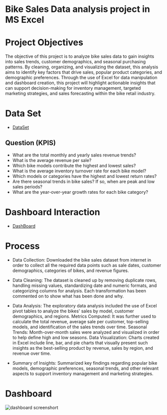 # Bike Sales Data analysis project in MS Excel 
# Project Objectives
The objective of this project is to analyze bike sales data to gain insights into sales trends, customer demographics, and seasonal purchasing patterns.
By cleaning, organizing, and visualizing the dataset, this analysis aims to identify key factors that drive sales, popular product categories, and demographic preferences.
Through the use of Excel for data manipulation and dashboard creation, this project will highlight actionable insights that can support decision-making for inventory management, 
targeted marketing strategies, and sales forecasting within the bike retail industry.
# Data Set 
- <a href = "https://github.com/muzukajy7/Data-Analysis-project/blob/main/Excel%20Project%20Dataset.xlsx">DataSet</a>
## Question (KPIS)
- What are the total monthly and yearly sales revenue trends?
- What is the average revenue per sale?
- Which bike models contribute the highest and lowest sales?
- What is the average inventory turnover rate for each bike model?
- Which models or categories have the highest and lowest return rates?
- Are there seasonal trends in bike sales? If so, when are peak and low sales periods?
- What are the year-over-year growth rates for each bike category?
# Dashboard Interaction
- <a  href = "https://github.com/muzukajy7/Data-Analysis-project/blob/main/dashboard%20screenshort.png">DashBoard</a>
# Process
- Data Collection: Downloaded the bike sales dataset from internet in order to collect all the required data points such as sale dates, customer demographics, categories of bikes, and revenue figures.

- Data Cleaning: The dataset is cleaned up by removing duplicate rows, handling missing values, standardizing date and numeric formats, and categorizing columns for analysis. Each transformation has been commented on to show what has been done and why.

- Data Analysis: The exploratory data analysis included the use of Excel pivot tables to analyze the bikes' sales by model, customer demographics, and regions.
Metrics Computed: It was further used to calculate the total revenue, average sale per customer, top-selling models, and identification of the sales trends over time.
Seasonal Trends: Month-over-month sales were analyzed and visualized in order to help define high and low seasons.
Data Visualization: Charts created in Excel include line, bar, and pie charts that visually present such insights as the best-selling product by revenue, sales by region, and revenue over time.

- Summary of Insights: Summarized key findings regarding popular bike models, demographic preferences, seasonal trends, and other relevant aspects to support inventory management and marketing strategies.

# Dashboard
![dashboard screenshort](https://github.com/user-attachments/assets/2ee59ca6-dba9-441d-a2f3-0856b8cc1e00)







